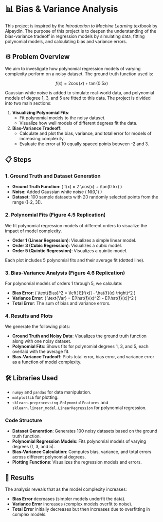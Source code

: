 # 📊 Bias & Variance Analysis

This project is inspired by the *Introduction to Machine Learning* textbook by Alpaydin. The purpose of this project is to deepen the understanding of the bias-variance tradeoff in regression models by simulating data, fitting polynomial models, and calculating bias and variance errors.

## ⚙️ Problem Overview

We aim to investigate how polynomial regression models of varying complexity perform on a noisy dataset. The ground truth function used is:

$$ f(x) = 2 \cos(x) + \tan(0.5x) $$

Gaussian white noise is added to simulate real-world data, and polynomial models of degree 1, 3, and 5 are fitted to this data. The project is divided into two main sections:

1. **Visualizing Polynomial Fits**: 
    - Fit polynomial models to the noisy dataset.
    - Visualize how well models of different degrees fit the data.
2. **Bias-Variance Tradeoff**: 
    - Calculate and plot the bias, variance, and total error for models of increasing complexity.
    - Evaluate the error at 10 equally spaced points between -2 and 3.

## 📋 Steps

### 1. Ground Truth and Dataset Generation
- **Ground Truth Function**: \( f(x) = 2 \cos(x) + \tan(0.5x) \)
- **Noise**: Added Gaussian white noise \( N(0,1) \)
- **Dataset**: 100 sample datasets with 20 randomly selected points from the range \([-2, 3]\).

### 2. Polynomial Fits (Figure 4.5 Replication)
We fit polynomial regression models of different orders to visualize the impact of model complexity.

- **Order 1 (Linear Regression)**: Visualizes a simple linear model.
- **Order 3 (Cubic Regression)**: Visualizes a cubic model.
- **Order 5 (Quintic Regression)**: Visualizes a quintic model.

Each plot includes 5 polynomial fits and their average fit (dotted line).

### 3. Bias-Variance Analysis (Figure 4.6 Replication)
For polynomial models of orders 1 through 5, we calculate:
- **Bias Error**: \( \text{Bias}^2 = \left( E[f(x)] - \hat{f}(x) \right)^2 \)
- **Variance Error**: \( \text{Var} = E[\hat{f}(x)^2] - E[\hat{f}(x)]^2 \)
- **Total Error**: The sum of bias and variance errors.

### 4. Results and Plots
We generate the following plots:
- **Ground Truth and Noisy Data**: Visualizes the ground truth function along with one noisy dataset.
- **Polynomial Fits**: Shows fits for polynomial degrees 1, 3, and 5, each overlaid with the average fit.
- **Bias-Variance Tradeoff**: Plots total error, bias error, and variance error as a function of model complexity.

## 🛠️ Libraries Used

- `numpy` and `pandas` for data manipulation.
- `matplotlib` for plotting.
- `sklearn.preprocessing.PolynomialFeatures` and `sklearn.linear_model.LinearRegression` for polynomial regression.

### Code Structure
- **Dataset Generation**: Generates 100 noisy datasets based on the ground truth function.
- **Polynomial Regression Models**: Fits polynomial models of varying degrees (1, 3, and 5).
- **Bias-Variance Calculation**: Computes bias, variance, and total errors across different polynomial degrees.
- **Plotting Functions**: Visualizes the regression models and errors.

## 📝 Results

The analysis reveals that as the model complexity increases:
- **Bias Error** decreases (simpler models underfit the data).
- **Variance Error** increases (complex models overfit to noise).
- **Total Error** initially decreases but then increases due to overfitting in complex models.

